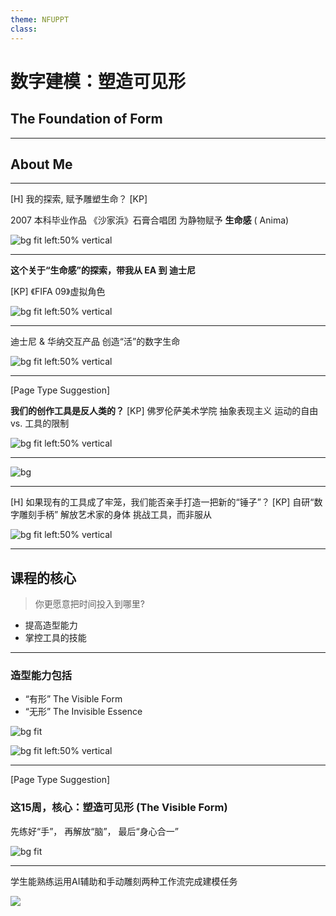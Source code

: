 ```yaml
---
theme: NFUPPT
class:
---
```




# 数字建模：塑造可见形
## The Foundation of Form


<!--
_class:
- lead
-->






---



<!--
_class:
- lead
-->
## About Me



<!--  
欢迎来到战场
我是林昕
你们的使命，以及你们最大的敌人

-->

---


[H] 我的探索, 赋予雕塑生命？
[KP]

2007 本科毕业作品
《沙家浜》石膏合唱团
为静物赋予 **生命感** ( Anima)


![bg fit left:50% vertical](https://i.imgur.com/QgwSCGv.webp)



<!--  


[Opener] 大家好，我是林昕。在开始这门课之前，我想先分享一下我的故事，因为它或许能直接回答你们心中的那个大问题：我们究竟为什么要学数字建模？

[Expansion]
一切都始于我的本科毕业创作。当时我做了一组叫《沙家浜》的作品，我尝试用数字动画，让这些静态的石膏雕塑仿佛活了过来，互相歌唱。
那个时候我就痴迷于一个核心问题：我们能否通过数字媒体，为没有生命体征的物体，赋予“生命感”？
[Evidence] 这个看似单纯的艺术探索，为我的人生带来了意想不到的转折。


-->


---

**这个关于“生命感”的探索，带我从 EA 到 迪士尼** 

[KP]
《FIFA 09》虚拟角色

![bg fit left:50% vertical](https://i.imgur.com/eyOXKaP.webp)


<!--  
[Opener] 正是那个关于“生命感”的执念，为我打开了两扇大门。
[Expansion]
一次是参与了《FIFA 09》的虚拟角色设计，让我直接进入了顶级的工业化创作流程。
-->

---



迪士尼 & 华纳交互产品
创造“活”的数字生命


![bg fit left:50% vertical](https://i.imgur.com/dazYGn4.webp)



<!--  
另一次是为迪士尼和华纳兄弟设计交互产品，让限量的DVD收藏品能够与粉丝进行“对话”。
[Evidence] 这些经历让我深刻认识到，行业的顶尖需求，最终都指向一个共同的目标——创造“活”的、有吸引力的、能与人产生情感连接的数字生命。这，也正是你们未来将要面对的核心挑战。
-->


---




[Page Type Suggestion]

 **我们的创作工具是反人类的？**
[KP]
佛罗伦萨美术学院
抽象表现主义
运动的自由 vs. 工具的限制

![bg fit left:50% vertical](https://i.imgur.com/F71JQOJ.webp)


<!--  

[Opener] 在行业一线工作后，我去了艺术的殿堂——佛罗伦萨美术学院深造。在那里，我开始从一个更根本的层面去反思我们的创作方式。
[Expansion]
我深入研究了抽象表现主义，我发现他们创作时那种身体的“运动自由”，对于激发情感和创意至关重要。
然而，我们数字创作者却被“鼠标和手写板”牢牢地钉在一个二维平面上。这极大地限制了我们身体的表达欲。
[Evidence] 这个矛盾让我无法忍受。如果工具限制了思想，那我们该怎么办？
-->


---

![bg](https://i.imgur.com/qx9SrDv.webp)

---

[H] 如果现有的工具成了牢笼，我们能否亲手打造一把新的“锤子”？
[KP]
自研“数字雕刻手柄”
解放艺术家的身体
挑战工具，而非服从

![bg fit left:50% vertical](https://i.imgur.com/rZf9vaE.webp)





<!--  
[Opener] 我的答案是：我们必须拥有挑战它，甚至创造一个新工具的勇气。
[Expansion]
因此，我决定自己动手，开发了一款“数字雕刻手柄”。它的目的只有一个：解放艺术家的身体，让我们能在三维空间中更自由地创作。
这个项目很荣幸地代表佛罗伦萨美术学院参加了《欧盟研究员之夜》，并得到了达芬奇博物馆的资助。
[Evidence] 我分享这个经历，是想告诉你们一个我用实践验证过的结论：工具是流动的沙，你今天精通的技术明天可能就被淘汰。过度依赖特定工具，是一种高风险的投资。
-->


---



## 课程的核心 


> 你更愿意把时间投入到哪里? 

- 提高造型能力
- 掌控工具的技能

<!--  
投资你的造型能力，而不是迷信任何特定工具。 
-->


---



### 造型能力包括

- “有形” The Visible Form
- “无形” The Invisible Essence



![bg fit](https://i.imgur.com/WvUs4FV.webp)

![bg fit left:50% vertical](https://i.imgur.com/2zhvvt4.webp)



<!--  


[Opener] 那么，既然工具是流动的沙，我们脚下坚实的磐石究竟是什么？
[Expansion]
是造型能力。更具体地说，是我们这门课程真正的“世界观”——处理“有形”与“无形”的关系。
“有形” 是作品的肉体：模型的点线面，最终的图像。它是我们必须熟练掌握的“语言”。
“无形” 则是作品的灵魂：你脑中的故事、情感、设计原则。它是你的思想。
[Evidence] AI可以无限复制“有形”的技术，但无法复制你独一无二的“无形”世界。我们的目标，就是成为“无形”世界的主人。


-->


---

[Page Type Suggestion]
### 这15周，核心：塑造可见形 (The Visible Form)

先练好“手”，
再解放“脑”，
最后“身心合一”

![bg fit](https://i.imgur.com/WvUs4FV.webp)



---


学生能熟练运用AI辅助和手动雕刻两种工作流完成建模任务


![](https://i.imgur.com/0Plrug9.webp)



<!--  


[Opener] 这门课程的设计，就是为了帮助你建立从“无形”到“有形”的强大链接。而这个学期，我们的任务只有一个：专注、深入地掌握“可见形”的塑造。
[Expansion]
第一阶段 (1-8周): 锤炼“有形”之基：我们将以 Blender 为核心，通过高强度速雕，将技术内化为你的创作直觉。这是铸剑的“锻打”阶段。
第二阶段 (9-15周): 注入“无形”之魂：你将学习如何从艺术理论和抽象情感中汲取灵感，并驾驭 AI 作为创意伙伴，为你的“可见形”注入意义和生命感。这是铸剑的“开刃”与“淬火”。
[Evidence] 这15周，我们将共同铸造一把名为“可见形”的利剑。有了这把剑，下学期，你们才能去挑战那些更高级的领域，如动画、交互和参数化——也就是真正的“无形”之境。


-->
